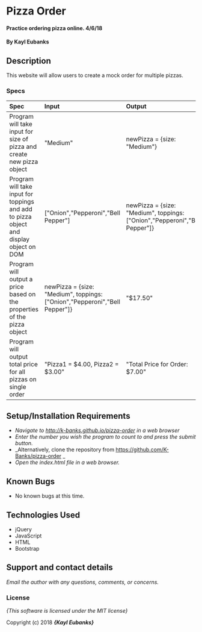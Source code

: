 # Pizza Order

#### Practice ordering pizza online. 4/6/18

#### By **Kayl Eubanks**

## Description

This website will allow users to create a mock order for multiple pizzas.


### Specs
| Spec | Input | Output |
| :-------------     | :------------- | :------------- |
| Program will take input for size of pizza and create new pizza object | "Medium" | newPizza = {size: "Medium"} |
| Program will take input for toppings and add to pizza object and display object on DOM | ["Onion","Pepperoni","Bell Pepper"] | newPizza = {size: "Medium", toppings: ["Onion","Pepperoni","Bell Pepper"]} |
| Program will output a price based on the properties of the pizza object | newPizza = {size: "Medium", toppings: ["Onion","Pepperoni","Bell Pepper"]} | "$17.50" |
| Program will output total price for all pizzas on single order | "Pizza1 = $4.00, Pizza2 = $3.00" | "Total Price for Order: $7.00" |


## Setup/Installation Requirements

* _Navigate to http://k-banks.github.io/pizza-order in a web browser_
* _Enter the number you wish the program to count to and press the submit button._
* _Alternatively, clone the repository from https://github.com/K-Banks/pizza-order _
* _Open the index.html file in a web browser._

## Known Bugs
* No known bugs at this time.

## Technologies Used
* jQuery
* JavaScript
* HTML
* Bootstrap

## Support and contact details

_Email the author with any questions, comments, or concerns._

### License

*{This software is licensed under the MIT license}*

Copyright (c) 2018 **_{Kayl Eubanks}_**
